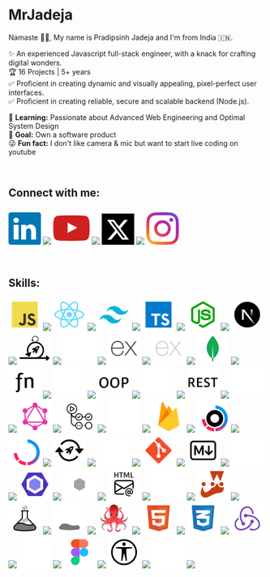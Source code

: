 # MrJadeja

Namaste 🙏🏻, My name is Pradipsinh Jadeja and I'm from India 🇮🇳.

✨ An experienced Javascript full-stack engineer, with a knack for crafting digital wonders. <br />
🏆 16 Projects | 5+ years <br />
✅ Proficient in creating dynamic and visually appealing, pixel-perfect user interfaces. <br />
✅ Proficient in creating reliable, secure and scalable backend (Node.js). <br />

🌱 **Learning:** Passionate about Advanced Web Engineering and Optimal System Design <br />
🎯 **Goal:** Own a software product <br />
😜 **Fun fact:** I don't like camera & mic but want to start live coding on youtube

<br />

## Connect with me:

[![linkedin][linkedin]][linkedin-link] [![][spacing-connect]][no-click]
[![youtube][youtube]][youtube-link] [![][spacing-connect]][no-click]
[![twitter][twitter]][twitter-link] [![][spacing-connect]][no-click]
[![instagram][instagram]][instagram-link]

<br />

## Skills:

[![javascript][javascript]][no-click] [![][spacing-skills]][no-click]
[![react.js][react-js]][no-click] [![][spacing-skills]][no-click]
[![tailwind css][tailwind-css]][no-click] [![][spacing-skills]][no-click]
[![typescript][typescript]][no-click] [![][spacing-skills]][no-click]
[![node.js][node-js]][no-click] [![][spacing-skills]][no-click]
[![next.js][next-js]][no-click] [![][spacing-skills]][no-click]
[![agile development][agile-development-light]][no-click-light] [![][spacing-skills-light]][no-click-light]
[![agile development][agile-development-dark]][no-click-dark] [![][spacing-skills-dark]][no-click-dark]
[![express.js][express-js-light]][no-click-light] [![][spacing-skills-light]][no-click-light]
[![express.js][express-js-dark]][no-click-dark] [![][spacing-skills-dark]][no-click-dark]
[![mongo db][mongo-db]][no-click] [![][spacing-skills]][no-click]
[![functional programming][fn-light]][no-click-light] [![][spacing-skills-light]][no-click-light]
[![functional programming][fn-dark]][no-click-dark] [![][spacing-skills-dark]][no-click-dark]
[![object oriented programming][oop-light]][no-click-light] [![][spacing-skills-light]][no-click-light]
[![object oriented programming][oop-dark]][no-click-dark] [![][spacing-skills-dark]][no-click-dark]
[![rest apis][rest-api-light]][no-click-light] [![][spacing-skills-light]][no-click-light]
[![rest apis][rest-api-dark]][no-click-dark] [![][spacing-skills-dark]][no-click-dark]
[![graphql][graphql]][no-click] [![][spacing-skills]][no-click]
[![github actions][github-actions-light]][no-click-light] [![][spacing-skills-light]][no-click-light]
[![github actions][github-actions-dark]][no-click-dark] [![][spacing-skills-dark]][no-click-dark]
[![firebase][firebase]][no-click] [![][spacing-skills]][no-click]
[![turborepo (monorepo)][turbo-repo-light]][no-click-light] [![][spacing-skills-light]][no-click-light]
[![turborepo (monorepo)][turbo-repo-dark]][no-click-dark] [![][spacing-skills-dark]][no-click-dark]
[![ci/cd (continuous integration and continuous delivery)][cicd-light]][no-click-light] [![][spacing-skills-light]][no-click-light]
[![ci/cd (continuous integration and continuous delivery)][cicd-dark]][no-click-dark] [![][spacing-skills-dark]][no-click-dark]
[![git][git]][no-click] [![][spacing-skills]][no-click]
[![markdown][markdown-light]][no-click-light] [![][spacing-skills-light]][no-click-light]
[![markdown][markdown-dark]][no-click-dark] [![][spacing-skills-dark]][no-click-dark]
[![eslint][eslint-light]][no-click-light] [![][spacing-skills-light]][no-click-light]
[![eslint][eslint-dark]][no-click-dark] [![][spacing-skills-dark]][no-click-dark]
[![email templates][email-templates-light]][no-click-light] [![][spacing-skills-light]][no-click-light]
[![email templates][email-templates-dark]][no-click-dark] [![][spacing-skills-dark]][no-click-dark]
[![jest.js][jest-js]][no-click] [![][spacing-skills]][no-click]
[![unit testing][unit-testing-light]][no-click-light] [![][spacing-skills-light]][no-click-light]
[![unit testing][unit-testing-dark]][no-click-dark] [![][spacing-skills-dark]][no-click-dark]
[![testing library][testing-library]][no-click] [![][spacing-skills]][no-click]
[![html][html]][no-click] [![][spacing-skills]][no-click]
[![css][css]][no-click] [![][spacing-skills]][no-click]
[![redux.js][redux-js-light]][no-click-light] [![][spacing-skills-light]][no-click-light]
[![redux.js][redux-js-dark]][no-click-dark] [![][spacing-skills-dark]][no-click-dark]
[![figma][figma]][no-click] [![][spacing-skills]][no-click]
[![web accessibility][web-accessibility-light]][no-click-light] [![][spacing-skills-light]][no-click-light]
[![web accessibility][web-accessibility-dark]][no-click-dark] [![][spacing-skills-dark]][no-click-dark]

[no-click]: #
[no-click-light]: ##gh-light-mode-only
[no-click-dark]: ##gh-dark-mode-only
[namaste]: ./icons/namaste.svg "नमस्ते (Namaste)"
[spacing-connect]: ./icons/spacing-connect.png
[spacing-skills]: ./icons/spacing-skills.png
[spacing-skills-light]: ./icons/spacing-skills.png#gh-light-mode-only
[spacing-skills-dark]: ./icons/spacing-skills.png#gh-dark-mode-only

<!--  -->

[mrjadeja-link]: https://mrjadeja.in "Pradipsinh Jadeja (mrjadeja)"
[linkedin-link]: https://linkedin.com/in/mrjadeja "LinkedIn (mrjadeja)"
[youtube-link]: https://youtube.com/@mrjadeja_in "Youtube (@mrjadeja_in)"
[twitter-link]: https://twitter.com/MrJadeja_in "X formarly Twitter (MrJadeja_in)"
[instagram-link]: https://instagram.com/mrjadeja.in "Instagram (mrjadeja.in)"

<!--  -->

[mrjadeja]: ./icons/mrjadeja.svg
[linkedin]: ./icons/linkedin.svg
[youtube]: ./icons/youtube.svg
[twitter]: ./icons/twitter.svg
[instagram]: ./icons/instagram.svg
[javascript]: ./icons/javascript.svg "Javascript"
[react-js]: ./icons/react-js.svg "React.js"
[tailwind-css]: ./icons/tailwind-css.svg "Tailwind CSS"
[typescript]: ./icons/typescript.svg "Typescript"
[node-js]: ./icons/node-js.svg "Node.js"
[next-js]: ./icons/next-js.svg "Next.js"
[agile-development-light]: ./icons/agile-development-light.svg#gh-light-mode-only "Agile Development"
[agile-development-dark]: ./icons/agile-development-dark.svg#gh-dark-mode-only "Agile Development"
[express-js-light]: ./icons/express-js-light.svg#gh-light-mode-only "Express.js"
[express-js-dark]: ./icons/express-js-dark.svg#gh-dark-mode-only "Express.js"
[mongo-db]: ./icons/mongo-db.svg "Mongo DB"
[fn-light]: ./icons/fn-light.svg#gh-light-mode-only "Functional Programming"
[fn-dark]: ./icons/fn-dark.svg#gh-dark-mode-only "Functional Programming"
[oop-light]: ./icons/oop-light.svg#gh-light-mode-only "Object Oriented Programming"
[oop-dark]: ./icons/oop-dark.svg#gh-dark-mode-only "Object Oriented Programming"
[rest-api-light]: ./icons/rest-api-light.svg#gh-light-mode-only "REST APIs"
[rest-api-dark]: ./icons/rest-api-dark.svg#gh-dark-mode-only "REST APIs"
[graphql]: ./icons/graphql.svg "GraphQL"
[github-actions-light]: ./icons/github-actions-light.svg#gh-light-mode-only "Github Actions"
[github-actions-dark]: ./icons/github-actions-dark.svg#gh-dark-mode-only "Github Actions"
[firebase]: ./icons/firebase.svg "Firebase"
[turbo-repo-light]: ./icons/turbo-repo-light.svg#gh-light-mode-only "Turborepo"
[turbo-repo-dark]: ./icons/turbo-repo-dark.svg#gh-dark-mode-only "Turborepo"
[cicd-light]: ./icons/cicd-light.svg#gh-light-mode-only "CI/CD"
[cicd-dark]: ./icons/cicd-dark.svg#gh-dark-mode-only "CI/CD"
[git]: ./icons/git.svg "Git"
[markdown-light]: ./icons/markdown-light.svg#gh-light-mode-only "Markdown"
[markdown-dark]: ./icons/markdown-dark.svg#gh-dark-mode-only "Markdown"
[eslint-light]: ./icons/eslint-light.svg#gh-light-mode-only "ESLint"
[eslint-dark]: ./icons/eslint-dark.svg#gh-dark-mode-only "ESLint"
[email-templates-light]: ./icons/email-templates-light.svg#gh-light-mode-only "Email Templates"
[email-templates-dark]: ./icons/email-templates-dark.svg#gh-dark-mode-only "Email Templates"
[jest-js]: ./icons/jest-js.svg "Jest.js"
[unit-testing-light]: ./icons/unit-testing-light.svg#gh-light-mode-only "Unit Testing"
[unit-testing-dark]: ./icons/unit-testing-dark.svg#gh-dark-mode-only "Unit Testing"
[testing-library]: ./icons/testing-library.svg "Testing Library"
[html]: ./icons/html.svg "HTML"
[css]: ./icons/css.svg "CSS"
[redux-js-light]: ./icons/redux-js-light.svg#gh-light-mode-only "Redux.js"
[redux-js-dark]: ./icons/redux-js-dark.svg#gh-dark-mode-only "Redux.js"
[figma]: ./icons/figma.svg "Figma"
[web-accessibility-light]: ./icons/web-accessibility-light.svg#gh-light-mode-only "Web Accessibility"
[web-accessibility-dark]: ./icons/web-accessibility-dark.svg#gh-dark-mode-only "Web Accessibility"
